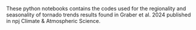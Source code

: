 These python notebooks contains the codes used for the regionality and seasonality of tornado trends results found in Graber et al. 2024 published in npj Climate & Atmospheric Science. 
